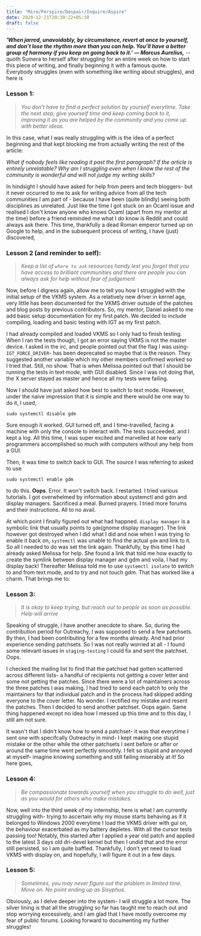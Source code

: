 ```yaml
---
title: "Mire/Perspire/Despair/Inquire/Aspire"
date: 2020-12-21T20:39:22+05:30
draft: false
---
```


___'When jarred, unavoidably, by circumstance, revert at once to yourself, and don’t lose the rhythm more than you can help. You’ll have a better group of harmony if you keep on going back to it.' — Marcus Aurelius,___
-- quoth Sumera to herself after struggling for an entire week on how to start this piece of writing, and finally beginning it with a famous quote.
Everybody struggles (even with something like writing about struggles), and here is

### Lesson 1:

> *You don't have to find a perfect solution by yourself everytime.  Take the next step, give yourself time and keep coming back to it, improving it as you are helped by the community and you come up with better ideas.*

In this case, what I was really struggling with is the idea of a perfect beginning and that kept blocking me from actually writing the rest of the article:

_What if nobody feels like reading it past the first paragraph? If the article is entirely unrelatable? Why am I struggling even when I know the rest of the community is wonderful and will not judge my writing skills?_

In hindsight I should have asked for help from peers and tech bloggers- but it never occurred to me to ask for writing advice from all the tech communities I am part of - because I have been (quite blindly) seeing both disciplines as unrelated. Just like the time I got stuck on an Ocaml issue and realised I don't know anyone who knows Ocaml (apart from my mentor at the time) before a friend reminded me what I do know is Reddit and could always ask there.
This time, thankfully a dead Roman emperor turned up on Google to help, and in the subsequent process of writing, I have (just) discovered,

### **Lesson 2 (and reminder to self):**

> *Keep a list of `where to ask` resources handy lest you forget that you have access to brilliant communities and there are people you can always ask for help without fear of judgement*

Now, before I digress again, allow me to tell you how I struggled with the initial setup of the VKMS system. As a relatively new driver in kernel age, very little has been documented for the VKMS driver outside of the patches and blog posts by previous contributors. So, my mentor, Daniel asked to me add basic setup documentation for my first patch.  We decided to include compiling, loading and basic testing with IGT as my first patch.

I had already compiled and loaded VKMS so I only had to finish testing.  When I ran the tests though, I got an error saying VKMS is not the master device. I asked in the irc, and people pointed out that the flag I was using- `IGT_FORCE_DRIVER`-  has been deprecated so maybe that is the reason. They suggested another variable which my other members confirmed worked so I tried that. Still, no show. That is when Melissa pointed out that I should be running the tests in text mode, with GUI disabled.  Since I was not doing that, the X server stayed as master and hence all my tests were failing.

Now I should have just asked how best to switch to text mode. However, under the naive impression that it is simple and there would be one way to do it, I used,

   ```
   sudo systemctl disable gdm
   ```

Sure enough it worked. GUI turned off, and I time-travelled, facing a machine with only the console to interact with.
The tests succeeded, and I kept a log. All this time, I was super excited and marvelled at how early programmers accomplished so much with computers without any help from a GUI.

Then, it was time to switch back to GUI. The source I was referring to asked to use
   ```
   sudo systemctl enable gdm
   ```
to do this. **Oops**. Error. It won't switch back. I restarted. I tried various tutorials. I got overwhelmed by information about systemctl and gdm and display managers. Sacrificed a meal. Burned prayers. I tried more forums and their instructions. All to no avail.

At which point I finally figured out what had happned.  `display manager` is a symbolic link that usually points to `gdm`(gnome display manager). The link however got destroyed when I did what I did and now when I was trying to enable it back on, `systemctl` was unable to find the actual `gdm` and link to it.  So all I needed to do was set the link again.  Thankfully, by this time I had already asked Melissa for help. She found a link that told me how exactly to create the symlink between display manager and gdm and  voila, I had my display back! Thereafter Melissa told me to use `systemctl isolate` to switch to and from text mode, and to try and not touch gdm.  That has worked like a charm.  That brings me to:

### **Lesson 3:**

> *It is okay to keep trying, but reach out to people as soon as possible. Help will arrive*

Speaking of struggle, I have another anecdote to share. So, during the contribution period for Outreachy, I was supposed to send a few patchsets. By then, I had been contributing for a few months already. And had prior experience sending patchsets. So I was not really worried at all - I found  some relevant issues in `staging-testing` I could fix and sent the patchset. Oops.

I checked the mailing list to find that the patchset had gotten scatterred across different lists-  a handful of recipients not getting a cover letter and some not getting the patches. Since there were a lot of maintainers across the three patches I was making, I had tried to send each patch to only the maintainers for that individual patch and in the process had skipped adding everyone to the cover letter. No wonder. I rectified my mistake and resent the patches. Then I decided to send another patchset. Oops again. Same thing happened except no idea how I messed up this time and to this day, I still am not sure.

It wasn't that I didn't know how to send a patchset- it was that everytime I sent one with specifcally Outreachy in mind- I kept making one stupid mistake or the other while the other patchsets I sent before or after or around the same time went perfectly smoothly.  I felt so stupid and annoyed at myself- imagine knowing something and still failing miserably at it! So here goes,

### **Lesson 4:**

> *Be compassionate towards yourself when you struggle to do well, just as you would for others who make mistakes.*

Now, well into the third week of my internship, here is what I am currently struggling with-  trying to ascertain why my mouse starts behaving as if it belonged to Windows 2000 everytime I load the VKMS driver with gui on, the behaviour exacerbated as my battery depletes. With all the cursor tests passing too! Notably, this started after I applied a year old patch and applied to the latest 3 days old dri-devel kernel but then I undid that and the error still persisted, so I am quite baffled. Thankfully, I don't yet need to load VKMS with display on, and hopefully, I will figure it out in a few days.

### **Lesson 5:**

> *Sometimes, you may never figure out the problem in limited time. Move on. No point ending up as Sisyphus.*

Obviously, as I delve deeper into the system- I will struggle a lot more. The silver lining is that all the struggling so far has taught me to reach out and stop worrying excessively, and I am glad that I have mostly overcome my fear of public forums. Looking forward to documenting my further struggles!

